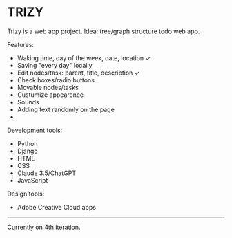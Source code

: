 # TRIZY

Trizy is a web app project. 
Idea: tree/graph structure todo web app.

Features:

- Waking time, day of the week, date, location ✓
- Saving "every day" locally
- Edit nodes/task: parent, title, description ✓
- Check boxes/radio buttons
- Movable nodes/tasks
- Custumize appearence
- Sounds
- Adding text randomly on the page
- 

Development tools:

- Python
- Django
- HTML
- CSS
- Claude 3.5/ChatGPT
- JavaScript

Design tools:

- Adobe Creative Cloud apps

___________________________

Currently on 4th iteration.
